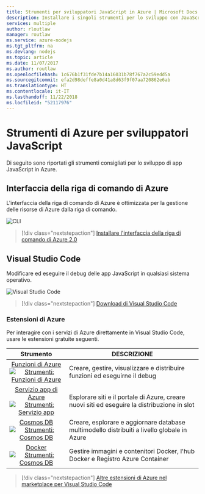 ```yaml
---
title: Strumenti per sviluppatori JavaScript in Azure | Microsoft Docs
description: Installare i singoli strumenti per lo sviluppo con JavaScript in Azure
services: multiple
author: rloutlaw
manager: routlaw
ms.service: azure-nodejs
ms.tgt_pltfrm: na
ms.devlang: nodejs
ms.topic: article
ms.date: 11/07/2017
ms.author: routlaw
ms.openlocfilehash: 1c676b1f31fde7b14a16031b78f767a2c59edd5a
ms.sourcegitcommit: efa2d98deffe8a0d41a8d63f9f07aa720862e6ab
ms.translationtype: HT
ms.contentlocale: it-IT
ms.lasthandoff: 11/22/2018
ms.locfileid: "52117976"
---
```

# <a name="azure-tools-for-javascript-developers"></a>Strumenti di Azure per sviluppatori JavaScript
Di seguito sono riportati gli strumenti consigliati per lo sviluppo di app JavaScript in Azure.

## <a name="azure-cli"></a>Interfaccia della riga di comando di Azure
L'interfaccia della riga di comando di Azure è ottimizzata per la gestione delle risorse di Azure dalla riga di comando.

![CLI](media/node-azure-tools/cli.png)
 
> [!div class="nextstepaction"]
> [Installare l'interfaccia della riga di comando di Azure 2.0](https://docs.microsoft.com/cli/azure/install-az-cli2)

## <a name="visual-studio-code"></a>Visual Studio Code
Modificare ed eseguire il debug delle app JavaScript in qualsiasi sistema operativo.

![Visual Studio Code](media/node-azure-tools/vs-code.png)

> [!div class="nextstepaction"]
> [Download di Visual Studio Code](https://code.visualstudio.com)

### <a name="azure-extensions"></a>Estensioni di Azure
Per interagire con i servizi di Azure direttamente in Visual Studio Code, usare le estensioni gratuite seguenti.

| Strumento | DESCRIZIONE  |
|:---------:|---------|
| [Funzioni di Azure](https://marketplace.visualstudio.com/items?itemName=ms-azuretools.vscode-azurefunctions) <br> [![Strumenti: Funzioni di Azure](media/node-azure-tools/icon-azure-functions.png)](https://marketplace.visualstudio.com/items?itemName=ms-azuretools.vscode-azurefunctions) | Creare, gestire, visualizzare e distribuire funzioni ed eseguirne il debug|
| [Servizio app di Azure](https://marketplace.visualstudio.com/items?itemName=ms-azuretools.vscode-azureappservice) <br> [![Strumenti: Servizio app](media/node-azure-tools/icon-azure-app-service.png)](https://marketplace.visualstudio.com/items?itemName=ms-azuretools.vscode-azureappservice) | Esplorare siti e il portale di Azure, creare nuovi siti ed eseguire la distribuzione in slot |
| [Cosmos DB ](https://marketplace.visualstudio.com/items?itemName=ms-azuretools.vscode-cosmosdb)  <br> [![Strumenti: Cosmos DB](media/node-azure-tools/icon-cosmos-db.png)](https://marketplace.visualstudio.com/items?itemName=ms-azuretools.vscode-cosmosdb)| Creare, esplorare e aggiornare database multimodello distribuiti a livello globale in Azure |
| [Docker](https://marketplace.visualstudio.com/items?itemName=formulahendry.docker-explorer)   <br> [![Strumenti: Cosmos DB](media/node-azure-tools/icon-docker.png)](https://marketplace.visualstudio.com/items?itemName=formulahendry.docker-explorer)| Gestire immagini e contenitori Docker, l'hub Docker e Registro Azure Container |

> [!div class="nextstepaction"]
> [Altre estensioni di Azure nel marketplace per Visual Studio Code](https://marketplace.visualstudio.com/search?term=azure&target=VSCode&category=All%20categories&sortBy=Relevance)
